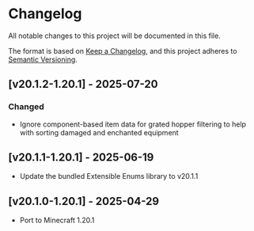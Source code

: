 # Changelog
All notable changes to this project will be documented in this file.

The format is based on [Keep a Changelog](https://keepachangelog.com/en/1.0.0/),
and this project adheres to [Semantic Versioning](https://semver.org/spec/v2.0.0.html).

## [v20.1.2-1.20.1] - 2025-07-20
### Changed
- Ignore component-based item data for grated hopper filtering to help with sorting damaged and enchanted equipment

## [v20.1.1-1.20.1] - 2025-06-19
- Update the bundled Extensible Enums library to v20.1.1

## [v20.1.0-1.20.1] - 2025-04-29
- Port to Minecraft 1.20.1
